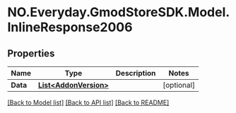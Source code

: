 # NO.Everyday.GmodStoreSDK.Model.InlineResponse2006
## Properties

Name | Type | Description | Notes
------------ | ------------- | ------------- | -------------
**Data** | [**List&lt;AddonVersion&gt;**](AddonVersion.md) |  | [optional] 

[[Back to Model list]](../README.md#documentation-for-models) [[Back to API list]](../README.md#documentation-for-api-endpoints) [[Back to README]](../README.md)

